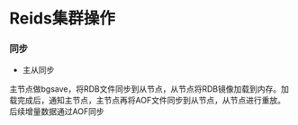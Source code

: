 # Reids集群操作


### 同步

* 主从同步

主节点做bgsave，将RDB文件同步到从节点，从节点将RDB镜像加载到内存。加载完成后，通知主节点，主节点再将AOF文件同步到从节点，从节点进行重放。后续增量数据通过AOF同步
